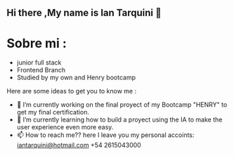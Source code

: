 ## Hi there ,My name is Ian Tarquini 👋

# Sobre mi :
- junior full stack
- Frontend Branch
- Studied by my own and Henry bootcamp

Here are some ideas to get you to know me :

- 🔭 I’m currently working on the final proyect of my Bootcamp "HENRY" to get my final certification.
- 🌱 I’m currently learning how to build a proyect using the IA to make the user experience even more easy.
- 📫 How to reach me?? here I leave you my personal accoints:
iantarquini@hotmail.com
+54 2615043000

